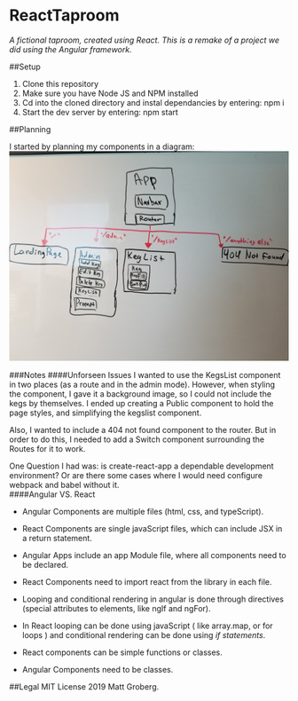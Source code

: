 # ReactTaproom
_A fictional taproom, created using React. This is a remake of a project we did using the Angular framework._ 

##Setup
1. Clone this repository
2. Make sure you have Node JS and NPM installed
3. Cd into the cloned directory and instal dependancies by entering: npm i
4. Start the dev server by entering: npm start 

##Planning

I started by planning my components in a diagram: 
<img src='./src/img/components.jpg'/>

###Notes
####Unforseen Issues
I wanted to use the KegsList component in two places (as a route and in the admin mode). However, when styling the component, I gave it a background image, so I could not include the kegs by themselves. I ended up creating a Public component to hold the page styles, and simplifying the kegslist component. 

Also, I wanted to include a 404 not found component to the router. But in order to do this, I needed to add a Switch component surrounding the Routes for it to work. 

One Question I had was: is create-react-app a dependable development environment? Or are there some cases where I would need configure webpack and babel without it.  
####Angular VS. React
* Angular Components are multiple files (html, css, and typeScript).
* React Components are single javaScript files, which can include JSX in a return statement.

* Angular Apps include an app Module file, where all components need to be declared.
* React Components need to import react from the library in each file. 

* Looping and conditional rendering in angular is done through directives (special attributes to elements, like ngIf and ngFor).
* In React looping can be done using javaScript ( like array.map, or for loops ) and conditional rendering can be done using _if statements_.

* React components can be simple functions or classes.
* Angular Components need to be classes.

##Legal 
MIT License 2019 Matt Groberg.